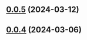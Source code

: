 

## [0.0.5](https://github.com/yanglebupt/p5-project/compare/v0.0.4...v0.0.5) (2024-03-12)

## [0.0.4](https://github.com/yanglebupt/p5-project/compare/v0.0.3...v0.0.4) (2024-03-06)
